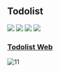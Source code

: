 ## Todolist

<div>
  <img src="https://img.shields.io/badge/css-1572B6?style=for-the-badge&logo=css3&logoColor=white"> 
  <img src="https://img.shields.io/badge/javascript-F7DF1E?style=for-the-badge&logo=javascript&logoColor=black"> 
  <img src="https://img.shields.io/badge/jquery-0769AD?style=for-the-badge&logo=jquery&logoColor=white">
  <img src="https://img.shields.io/badge/express-000000?style=for-the-badge&logo=express&logoColor=white">
<div/>


### [Todolist Web](https://simple-mylist.herokuapp.com/)

![11](https://user-images.githubusercontent.com/92348492/195573876-031e798e-010a-482c-ab5d-660c13475746.PNG)

  
